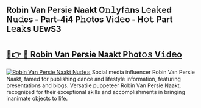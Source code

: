 ## Robin Van Persie Naakt O𝚗𝚕yf𝚊ns L𝚎a𝚔ed N𝚞𝚍es - Part-4i4 P𝚑𝚘tos Vi𝚍𝚎o - H𝚘𝚝 Part L𝚎a𝚔s UEwS3

# <h2><a href="http://kfep5k.oniu.top/?m=Robin+Van+Persie+Naakt">🔗👉 🔴 Robin Van Persie Naakt P𝚑ot𝚘𝚜 V𝚒d𝚎o</a></h2>

[![Robin Van Persie Naakt Nu𝚍e𝚜](https://i.imgur.com/0qMVB7G.gif)](http://kfep5k.oniu.top/?m=Robin+Van+Persie+Naakt)
Social media influencer Robin Van Persie Naakt, famed for publishing dance and lifestyle information, featuring presentations and blogs. Versatile puppeteer Robin Van Persie Naakt, recognized for their exceptional skills and accomplishments in bringing inanimate objects to life.  
